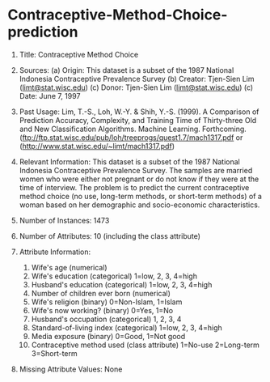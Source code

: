 # Contraceptive-Method-Choice-prediction

1. Title: Contraceptive Method Choice

2. Sources:
   (a) Origin:  This dataset is a subset of the 1987 National Indonesia
                Contraceptive Prevalence Survey
   (b) Creator: Tjen-Sien Lim (limt@stat.wisc.edu)
   (c) Donor:   Tjen-Sien Lim (limt@stat.wisc.edu)
   (c) Date:    June 7, 1997

3. Past Usage:
   Lim, T.-S., Loh, W.-Y. & Shih, Y.-S. (1999). A Comparison of
   Prediction Accuracy, Complexity, and Training Time of Thirty-three
   Old and New Classification Algorithms. Machine Learning. Forthcoming.
   (ftp://ftp.stat.wisc.edu/pub/loh/treeprogs/quest1.7/mach1317.pdf or
   (http://www.stat.wisc.edu/~limt/mach1317.pdf)

4. Relevant Information:
   This dataset is a subset of the 1987 National Indonesia Contraceptive
   Prevalence Survey. The samples are married women who were either not 
   pregnant or do not know if they were at the time of interview. The 
   problem is to predict the current contraceptive method choice 
   (no use, long-term methods, or short-term methods) of a woman based 
   on her demographic and socio-economic characteristics.

5. Number of Instances: 1473

6. Number of Attributes: 10 (including the class attribute)

7. Attribute Information:

   1. Wife's age                     (numerical)
   2. Wife's education               (categorical)      1=low, 2, 3, 4=high
   3. Husband's education            (categorical)      1=low, 2, 3, 4=high
   4. Number of children ever born   (numerical)
   5. Wife's religion                (binary)           0=Non-Islam, 1=Islam
   6. Wife's now working?            (binary)           0=Yes, 1=No
   7. Husband's occupation           (categorical)      1, 2, 3, 4
   8. Standard-of-living index       (categorical)      1=low, 2, 3, 4=high
   9. Media exposure                 (binary)           0=Good, 1=Not good
   10. Contraceptive method used     (class attribute)  1=No-use 
                                                        2=Long-term
                                                        3=Short-term

8. Missing Attribute Values: None
